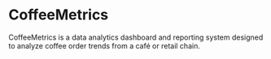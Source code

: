 # CoffeeMetrics
CoffeeMetrics is a data analytics dashboard and reporting system designed to analyze coffee order trends from a café or retail chain.
